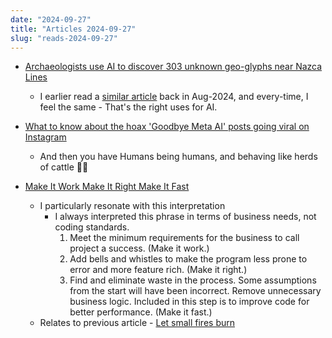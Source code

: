 ```yaml
---
date: "2024-09-27"
title: "Articles 2024-09-27"
slug: "reads-2024-09-27"
---
```




* [Archaeologists use AI to discover 303 unknown geo-glyphs near Nazca Lines][1]
  * I earlier read a [similar article][2] back in Aug-2024, and every-time, I feel the same - That's the right uses for AI.

* [What to know about the hoax 'Goodbye Meta AI' posts going viral on Instagram][3]
  * And then you have Humans being humans, and behaving like herds of cattle 🤦‍♂️

* [Make It Work Make It Right Make It Fast][4]
  * I particularly resonate with this interpretation
    * I always interpreted this phrase in terms of business needs, not coding standards.
      1. Meet the minimum requirements for the business to call project a success. (Make it work.)
      2. Add bells and whistles to make the program less prone to error and more feature rich. (Make it right.)
      3. Find and eliminate waste in the process. Some assumptions from the start will have been incorrect. Remove unnecessary business logic. Included in this step is to improve code for better performance. (Make it fast.)
  * Relates to previous article - [Let small fires burn][5]



  [1]: https://www.theguardian.com/world/2024/sep/26/nazca-lines-peru-new-geoglyphs
  [2]: /reads/reads-2024-08-01/
  [3]: https://abcnews.go.com/GMA/News/hoax-goodbye-meta-ai-posts-viral-instagram/story?id=114118866
  [4]: https://wiki.c2.com/?MakeItWorkMakeItRightMakeItFast#
  [5]: /reads/reads-2024-08-24/
